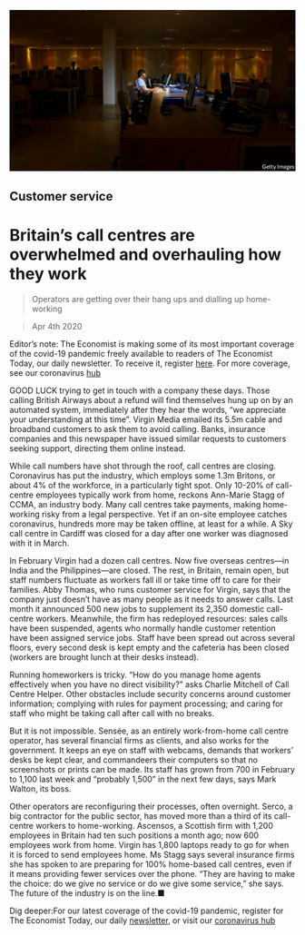 ![](./images/20200404_BRP505.jpg)

## Customer service

# Britain’s call centres are overwhelmed and overhauling how they work

> Operators are getting over their hang ups and dialling up home-working

> Apr 4th 2020

Editor’s note: The Economist is making some of its most important coverage of the covid-19 pandemic freely available to readers of The Economist Today, our daily newsletter. To receive it, register [here](https://www.economist.com//newslettersignup). For more coverage, see our coronavirus [hub](https://www.economist.com//coronavirus)

GOOD LUCK trying to get in touch with a company these days. Those calling British Airways about a refund will find themselves hung up on by an automated system, immediately after they hear the words, “we appreciate your understanding at this time”. Virgin Media emailed its 5.5m cable and broadband customers to ask them to avoid calling. Banks, insurance companies and this newspaper have issued similar requests to customers seeking support, directing them online instead.

While call numbers have shot through the roof, call centres are closing. Coronavirus has put the industry, which employs some 1.3m Britons, or about 4% of the workforce, in a particularly tight spot. Only 10-20% of call-centre employees typically work from home, reckons Ann-Marie Stagg of CCMA, an industry body. Many call centres take payments, making home-working risky from a legal perspective. Yet if an on-site employee catches coronavirus, hundreds more may be taken offline, at least for a while. A Sky call centre in Cardiff was closed for a day after one worker was diagnosed with it in March.

In February Virgin had a dozen call centres. Now five overseas centres—in India and the Philippines—are closed. The rest, in Britain, remain open, but staff numbers fluctuate as workers fall ill or take time off to care for their families. Abby Thomas, who runs customer service for Virgin, says that the company just doesn’t have as many people as it needs to answer calls. Last month it announced 500 new jobs to supplement its 2,350 domestic call-centre workers. Meanwhile, the firm has redeployed resources: sales calls have been suspended, agents who normally handle customer retention have been assigned service jobs. Staff have been spread out across several floors, every second desk is kept empty and the cafeteria has been closed (workers are brought lunch at their desks instead).

Running homeworkers is tricky. “How do you manage home agents effectively when you have no direct visibility?” asks Charlie Mitchell of Call Centre Helper. Other obstacles include security concerns around customer information; complying with rules for payment processing; and caring for staff who might be taking call after call with no breaks.

But it is not impossible. Sensée, as an entirely work-from-home call centre operator, has several financial firms as clients, and also works for the government. It keeps an eye on staff with webcams, demands that workers’ desks be kept clear, and commandeers their computers so that no screenshots or prints can be made. Its staff has grown from 700 in February to 1,100 last week and “probably 1,500” in the next few days, says Mark Walton, its boss.

Other operators are reconfiguring their processes, often overnight. Serco, a big contractor for the public sector, has moved more than a third of its call-centre workers to home-working. Ascensos, a Scottish firm with 1,200 employees in Britain had ten such positions a month ago; now 600 employees work from home. Virgin has 1,800 laptops ready to go for when it is forced to send employees home. Ms Stagg says several insurance firms she has spoken to are preparing for 100% home-based call centres, even if it means providing fewer services over the phone. “They are having to make the choice: do we give no service or do we give some service,” she says. The future of the industry is on the line.■

Dig deeper:For our latest coverage of the covid-19 pandemic, register for The Economist Today, our daily [newsletter](https://www.economist.com//newslettersignup), or visit our [coronavirus hub](https://www.economist.com//coronavirus)